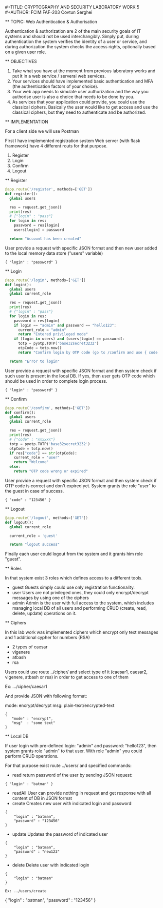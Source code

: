 #+TITLE: CRYPTOGRAPHY AND SECURITY LABORATORY WORK 5
#+AUTHOR: FCIM FAF-203 Covtun Serghei


** TOPIC:  Web Authentication & Authorisation

 Authentication & authorization are 2 of the main security goals of IT systems and should not be used interchangibly. Simply put, during authentication the system verifies the identity of a user or service, and during authorization the system checks the access rights, optionally based on a given user role.

** OBJECTIVES

1. Take what you have at the moment from previous laboratory works and put it in a web service / serveral web services.
2. Your services should have implemented basic authentication and MFA (the authentication factors of your choice).
3. Your web app needs to simulate user authorization and the way you authorise user is also a choice that needs to be done by you.
4. As services that your application could provide, you could use the classical ciphers. Basically the user would like to get access and use the classical ciphers, but they need to authenticate and be authorized. 

** IMPLEMENTATION

For a client side we will use Postman 

First I have implemented registration system 
Web server (with flask framework) have 4 different routs for that purpose.

1. Register
2. Login 
3. Confirm
4. Logout

** Register

```python 
@app.route('/register', methods=['GET'])
def register():
  global users

  res = request.get_json() 
  print(res)
  # {"login" : "pass"}
  for login in res:
    password = res[login]
    users[login] = password

  return "Account has been created"
```

User provide a request with specific JSON format and then new user added to the local memory data store ("users" variable)

```
{ "login" : "password" }
```

** Login 

```python 
@app.route('/login', methods=['GET'])
def login():
  global users
  global current_role   

  res = request.get_json() 
  print(res)
  # {"login" : "pass"}
  for login in res:
    password = res[login]
    if login == "admin" and password == "hello123":
      current_role = "admin"
      return "Entered privileged mode"
    if (login in users) and (users[login] == password):
      totp = pyotp.TOTP('base32secret3232')
      otpCode = totp.now()
      return "Confirm login by OTP code (go to /confirm and use { code : "+ otpCode + " })"

  return "Error to login"

```

User provide a request with specific JSON format and then system check if such user is present in the local DB. If yes, then user gets OTP code which should be used in order to complete login process. 

```
{ "login" : "password" }
```

** Confirm 

```python 
@app.route('/confirm', methods=['GET'])
def confirm():   
  global users
  global current_role

  res = request.get_json()
  print(res) 
  # {"code" : "xxxxxx"}
  totp = pyotp.TOTP('base32secret3232')
  otpCode = totp.now()
  if res["code"] == str(otpCode):
    current_role = "user" 
    return "Welcome"
  else:
    return "OTP code wrong or expired"
```
User provide a request with specific JSON format and then system check if OTP code is correct and don't expired yet. System grants the role "user" to the guest in case of success.

```
{ "code" : "123456" }
```

** Logout 

```python 
@app.route('/logout', methods=['GET'])
def logout():
  global current_role

  current_role = 'guest'

  return "logout success"
```

Finally each user could logout from the system and it grants him role "guest". 

** Roles 

In that system exist 3 roles which defines access to a different tools. 
- guest 
Guests simply could use only registration functionality.
- user
Users are not privileged ones, they could only encrypt/decrypt messages by using one of the ciphers
- admin 
Admin is the user with full access to the system, which includes managing local DB of all users and performing CRUD (create, read, delete, update) operations on it.

** Ciphers 

In this lab work was implemented ciphers which encrypt only text messages and 1 additional cypher for numbers (RSA)

- 2 types of caesar 
- vigenere
- atbash 
- rsa

Users could use route ../cipher/ and select type of it (caesar1, caesar2, vigenere, atbash or rsa) in order to get access to one of them 

Ex: .../cipher/caesar1

And provide JSON with following format:

mode: encrypt/decrypt 
msg: plain-text/encrypted-text

```
{ 
   "mode" : "encrypt", 
   "msg"  : "some text"
}
```

** Local DB 

If user login with pre-defined login: "admin" and password: "hello123", then system grants role "admin" to that user. With role "admin" you could perform CRUD operations.

For that purpose exist route ../users/ and specified commands: 
- read
return password of the user by sending JSON request:

```
{ "login" : "batman" }
```
- readAll
User can provide nothing in request and get response with all content of DB in JSON format 
- create
Creates new user with indicated login and password
```
{
    "login" : "batman",
    "password" : "123456"
}
```
- update 
Updates the password of indicated user
```
{
    "login" : "batman",
    "password" : "new123"
}
```
- delete 
Delete user with indicated login

```
{
    "login" : "batman"
}

Ex: ../users/create
```
{
    "login" : "batman",
    "password" : "123456"
}
```

